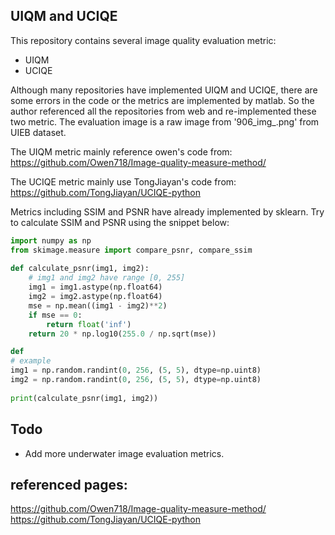 ## UIQM and UCIQE
This repository contains several image quality evaluation metric:
- UIQM
- UCIQE

Although many repositories have implemented UIQM and UCIQE, there are some errors in the code or the metrics are implemented by matlab. So the author referenced all the repositories from web and re-implemented these two metric. The evaluation image is a raw image from '906_img_.png' from UIEB dataset.

The UIQM metric mainly reference owen's code from: https://github.com/Owen718/Image-quality-measure-method/

The UCIQE metric mainly use TongJiayan's code from: https://github.com/TongJiayan/UCIQE-python



Metrics including SSIM and PSNR have already implemented by sklearn. Try to calculate SSIM and PSNR using the snippet below:

```python
import numpy as np  
from skimage.measure import compare_psnr, compare_ssim  
  
def calculate_psnr(img1, img2):  
    # img1 and img2 have range [0, 255]  
    img1 = img1.astype(np.float64)  
    img2 = img2.astype(np.float64)  
    mse = np.mean((img1 - img2)**2)  
    if mse == 0:  
        return float('inf')  
    return 20 * np.log10(255.0 / np.sqrt(mse))  

def  
# example 
img1 = np.random.randint(0, 256, (5, 5), dtype=np.uint8)  
img2 = np.random.randint(0, 256, (5, 5), dtype=np.uint8)  
  
print(calculate_psnr(img1, img2))
```

## Todo
- Add more underwater image evaluation metrics.

## referenced pages:
https://github.com/Owen718/Image-quality-measure-method/
https://github.com/TongJiayan/UCIQE-python


